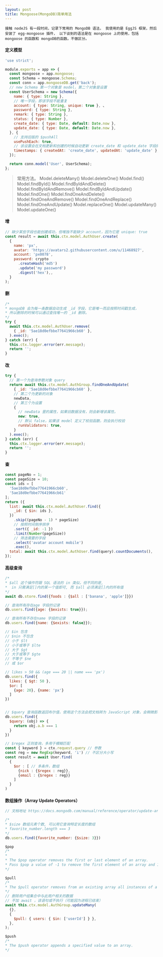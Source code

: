 ```yaml
---
layout: post
title: Mongoose(MongoDB)简单用法
---
```


`
接触 nodeJS 有一段时间，记录下常用的 MongoDB 语法，
我使用的是 EggJS 框架，然后安装了 egg-mongoose 插件，
以下谈到的语法是在 mongoose 上的使用，包括 mongoose 的函数和 mongoDB的函数。不做区分。
`

<h4>定义模型</h4>

```js
'use strict';

module.exports = app => {
  const mongoose = app.mongoose;
  const Schema = mongoose.Schema;
  const conn = app.mongooseDB.get('back');
  // new Schema 第一个对象是 model，第二个对象是设置
  const UserSchema = new Schema({
    name: { type: String },
    // 唯一字段，即该字段不能重复
    account: { type: String, unique: true }, 、
    password: { type: String },
    remark: { type: String },
    status: { type: Number },
    create_date: { type: Date, default: Date.now },
    update_date: { type: Date, default: Date.now },
  }, {
    // 支持旧版的 $pushAll
    usePushEach: true,
    // 该设置会在文档更新和创建的时候自动更新 create_date 和 update_date 字段的值。
    timestamps: { createdAt: 'create_date', updatedAt: 'update_date' },
  });

  return conn.model('User', UserSchema);
};

```
> 常用方法。
Model.deleteMany() 
Model.deleteOne() 
Model.find() 
Model.findById() 
Model.findByIdAndDelete() 
Model.findByIdAndRemove() 
Model.findByIdAndUpdate() 
Model.findOne() 
Model.findOneAndDelete() 
Model.findOneAndRemove() 
Model.findOneAndReplace() 
Model.findOneAndUpdate() 
Model.replaceOne() 
Model.updateMany() 
Model.updateOne() 


<h4>增</h4>

```js
// 缺少某些字段也能创建成功，但唯独不能缺少 account，因为它是 unique: true
const result = await this.ctx.model.AuthUser.create(
  {
    name: 'px',
    avatar: 'https://avatars2.githubusercontent.com/u/11468927',
    account: 'px0078',
    password: crypto
      .createHash('md5')
      .update('my password')
      .digest('hex'),,
  }
);
```

<h4>删</h4>

```js
/* 
* mongoDB 会为每一条数据自动生成 _id 字段，它是唯一而且按照时间戳生成，
* 所以删除的时候可以通过查找唯一的 _id 删除。
*/
try {
  await this.ctx.model.AuthUser.remove(
    { _id: '5ae18d0efbbe77641966cb60' },
  ).exec();
} catch (err) {
  this.ctx.logger.error(err.message);
  return '';
}
```

<h4>改</h4>

```js
try {
  // 第一个为查询参数对象 query
  return await this.ctx.model.AuthGroup.findOneAndUpdate(
    { _id: '5ae18d0efbbe77641966cb60' },
    // 第二个为更新的对象
    newData,
    // 第三个为设置
    {
      // newData 里的属性，如果旧数据没有，则会新增该属性。
      new: true,
      // 默认 false，如果该 model 定义了校验函数，则会执行校验
      runValidators: true,
    }
  ).exec();
} catch (err) {
  this.ctx.logger.error(err.message);
  return '';
}
```

<h4>查</h4>

```js
const pageNo = 1;
const pageSize = 10;
const ids = [
  '5ae18d0efbbe77641966cb60',
  '5ae18d0efbbe77641966cb61'
];
return ({
  list: await this.ctx.model.AuthUser.find({
    _id: { $in: ids },
  })
    .skip((pageNo - 1) * pageSize)
    // 按照时间倒序排序
    .sort({ _id: -1 })
    .limit(Number(pageSize))
    // 筛选需要的字段
    .select('avatar account mobile')
    .exec(),
  total: await this.ctx.model.AuthUser.find(query).countDocuments(),
});
```

<h4>高级查询</h4>

```js
/* 
* $all 这个操作符跟 SQL 语法的 in 类似，但不同的是,
*  in 只需满足[]内的某一个值即可, 而 $all 必须满足[]内的所有值
*/
await db.store.find({foods : {$all : ['banana', 'apple']}})

// 查询所有存在age 字段的记录
db.users.find({age: {$exists: true}});

// 查询所有不存在name 字段的记录
db.users.find({name: {$exists: false}});

// $in 包含
// $nin 不包含
// 小于 $lt
// 小于或等于 $lte
// 大于 $gt
// 大于或等于 $gte
// 不等于 $ne
// 或 $or

// likes > 50 && (age === 20 || name === 'px')
db.users.find({
  likes: { $gt: 50 },
  $or: [
    {age: 20}, {name: 'px'}
  ]
})


// $query 查询函数返回布尔值，使用这个方法会把文档转为 JavaScript 对象，会稍微影响性能
db.users.find({
  $query: (obj) => {
    return obj.a.b === 1
  } 
})

// $regex 正则查询，多用于模糊匹配
const { keyword } = ctx.request.query // 参数
const reg = new RegExp(keyword, 'i') // 不区分大小写
const result = await User.find(
  {
    $or : [ // 多条件，数组
      {nick : {$regex : reg}},
      {email : {$regex : reg}}
    ]
  }
)

```

<h4>数组操作（Array Update Operators）</h4>

```js
// 文档地址 https://docs.mongodb.com/manual/reference/operator/update-array/

/* 
* $size 数组元素个数, 可以用它查询特定长度的数组
* favorite_number.length === 3
*/ 
db.users.find({favorite_number: {$size: 3}})

$pop
/*
* 
* The $pop operator removes the first or last element of an array. 
* Pass $pop a value of -1 to remove the first element of an array and 1 to remove the last element in an array.
*/

$pull
/*
* The $pull operator removes from an existing array all instances of a value or values that match a specified condition.
*/
// 删除用户组集合中与此用户相关的数据
// 不加 await ，该语句或不执行（可能因为进程已结束）
await this.ctx.model.AuthGroup.updateMany(
  {},
  {
    $pull: { users: { $in: ['userId'] } },
  },
);

$push
/*
* The $push operator appends a specified value to an array.
*/

```